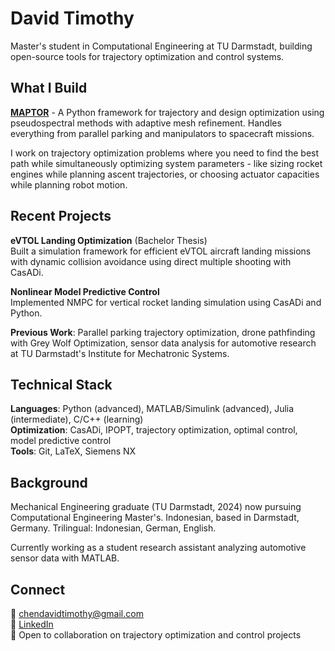 # David Timothy

Master's student in Computational Engineering at TU Darmstadt, building open-source tools for trajectory optimization and control systems.

## What I Build

**[MAPTOR](https://github.com/maptor/maptor)** - A Python framework for trajectory and design optimization using pseudospectral methods with adaptive mesh refinement. Handles everything from parallel parking and manipulators to spacecraft missions.

I work on trajectory optimization problems where you need to find the best path while simultaneously optimizing system parameters - like sizing rocket engines while planning ascent trajectories, or choosing actuator capacities while planning robot motion.

## Recent Projects

**eVTOL Landing Optimization** (Bachelor Thesis)  
Built a simulation framework for efficient eVTOL aircraft landing missions with dynamic collision avoidance using direct multiple shooting with CasADi.

**Nonlinear Model Predictive Control**  
Implemented NMPC for vertical rocket landing simulation using CasADi and Python.

**Previous Work**: Parallel parking trajectory optimization, drone pathfinding with Grey Wolf Optimization, sensor data analysis for automotive research at TU Darmstadt's Institute for Mechatronic Systems.

## Technical Stack

**Languages**: Python (advanced), MATLAB/Simulink (advanced), Julia (intermediate), C/C++ (learning)  
**Optimization**: CasADi, IPOPT, trajectory optimization, optimal control, model predictive control  
**Tools**: Git, LaTeX, Siemens NX

## Background

Mechanical Engineering graduate (TU Darmstadt, 2024) now pursuing Computational Engineering Master's. Indonesian, based in Darmstadt, Germany. Trilingual: Indonesian, German, English.

Currently working as a student research assistant analyzing automotive sensor data with MATLAB.

## Connect

📧 chendavidtimothy@gmail.com  
💼 [LinkedIn](https://linkedin.com/in/david-timothy-chen)  
🚀 Open to collaboration on trajectory optimization and control projects

